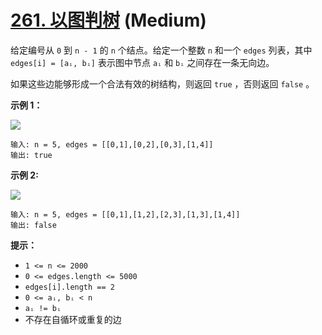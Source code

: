 # [261. 以图判树][link] (Medium)

[link]: https://leetcode.cn/problems/graph-valid-tree/

给定编号从 `0` 到 `n - 1` 的 `n` 个结点。给定一个整数 `n` 和一个 `edges` 列表，其中 `edges[i] = [aᵢ,
bᵢ]` 表示图中节点 `aᵢ` 和 `bᵢ` 之间存在一条无向边。

如果这些边能够形成一个合法有效的树结构，则返回 `true` ，否则返回 `false` 。

**示例 1：**

![](https://assets.leetcode.com/uploads/2021/03/12/tree1-graph.jpg)

```
输入: n = 5, edges = [[0,1],[0,2],[0,3],[1,4]]
输出: true
```

**示例 2:**

![](https://assets.leetcode.com/uploads/2021/03/12/tree2-graph.jpg)

```
输入: n = 5, edges = [[0,1],[1,2],[2,3],[1,3],[1,4]]
输出: false
```

**提示：**

- `1 <= n <= 2000`
- `0 <= edges.length <= 5000`
- `edges[i].length == 2`
- `0 <= aᵢ, bᵢ < n`
- `aᵢ != bᵢ`
- 不存在自循环或重复的边
